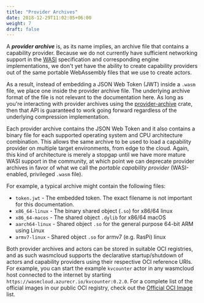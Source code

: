 ```yaml
---
title: "Provider Archives"
date: 2018-12-29T11:02:05+06:00
weight: 7
draft: false
---
```


A **_provider archive_** is, as its name implies, an archive file that contains a capability provider. Because we do not currently have sufficient networking support in the [WASI](https://wasi.dev/) specification and corresponding engine implementations, we don't yet have the ability to create capability providers out of the same portable WebAssembly files that we use to create actors.

As a result, instead of embedding a JSON Web Token (JWT) inside a `.wasm` file, we place one inside the provider archive file. The underlying archive format of the file is not relevant to the documentation here. As long as you're interacting with provider archives using the [provider-archive](https://crates.io/crates/provider-archive) crate, then that API is guaranteed to work going forward regardless of the underlying compression implementation.

Each provider archive contains the JSON Web Token and it also contains a binary file for each supported operating system and CPU architecture combination. This allows the same archive to be used to load a capability provider on multiple target environments, from edge to the cloud. Again, this kind of architecture is merely a stopgap until we have more mature WASI support in the community, at which point we can deprecate provider archives in favor of what we call the _portable capability provider_ (WASI-enabled, privileged `.wasm` file).

For example, a typical archive might contain the following files:

* `token.jwt` - The embedded token. The exact filename is not important for this documentation.
* `x86_64-linux` - The binary shared object (`.so`) for x86/64 linux
* `x86_64-macos` - The shared object `.dylib` for x86/64 macOS
* `aarch64-linux` - Shared object `.so` for the general purpose 64-bit ARM using Linux
* `armv7-linux` - Shared object `.so` for armv7 (e.g. RasPi) linux

Both provider archives and actors can be stored in suitable OCI registries, and as such wasmcloud supports the declarative startup/shutdown of actors and capability providers using their respective OCI reference URIs. For example, you can start the example `kvcounter` actor in any wasmcloud host connected to the internet by starting `https://wasmcloud.azurecr.io/kvcounter:0.2.0`. For a complete list of the official images in our public OCI registry, check out the [Official OCI Image](../../official-oci) list.
